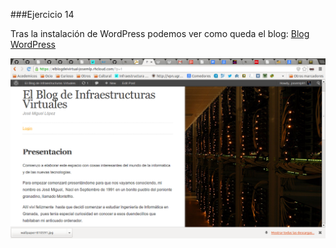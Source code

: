 ###Ejercicio 14

Tras la instalación de WordPress podemos ver como queda el blog:
[Blog WordPress](http://elblogdeivirtual-josemlp.rhcloud.com/ "Blog WordPress")

!["Vista blog"](https://github.com/josemlp91/IV_work/blob/master/cap_blog.png?raw=true)
